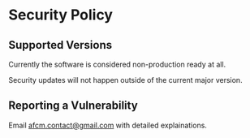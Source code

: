 # Security Policy

## Supported Versions

Currently the software is considered non-production ready at all.

Security updates will not happen outside of the current major version.

## Reporting a Vulnerability

Email [afcm.contact@gmail.com](mailto:afcm.contact@gmail.com) with detailed explainations.

